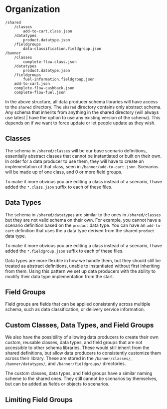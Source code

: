 # Organization

```
/shared
	/classes
		add-to-cart.class.json
	/datatypes
		product.datatype.json
	/fieldgroups
		data-classification.fieldgroup.json
/banner
	/classes
		complete-flow.class.json
	/datatypes
		product.datatype.json
	/fieldgroups
		fuel-information.fieldgroup.json
	add-to-cart.json
	complete-flow-cashback.json
	complete-flow-fuel.json
```

In the above structure, all data producer schema libraries will have access to the `shared` directory. The `shared` directory contains only abstract schema. Any schema that inherits from anything in the shared directory (will always use latest | have the option to use any existing version of the schema). This depends on if we want to force update or let people update as they wish.

## Classes

The schema in `/shared/classes` will be our base scenario definitions, essentially abstract classes that cannot be instantiated or built on their own. In order for a data producer to use them, they will have to create an implementation of that class, seen in `/banner/add-to-cart.json`. Scenarios will be made up of one class, and 0 or more field groups.

To make it more obvious you are editing a class instead of a scenario, I have added the `*.class.json` suffix to each of these files.


## Data Types

The schema in `/shared/datatypes` are similar to the ones in `/shared/classes` but they are not valid schema on their own. For example, you cannot have a scenario definition based on the `product` data type. You can have an `add-to-cart` definition that uses the a data type derived from the shared `product` data type.

To make it more obvious you are editing a class instead of a scenario, I have added the `*.fieldgroup.json` suffix to each of these files.

Data types are more flexible in how we handle them, but they should still be treated as abstract definitions, unable to instantiated without first inheriting from them. Using this pattern we set up data producers with the ability to modify their data type implementation from the start.

## Field Groups

Field groups are fields that can be applied consistently across multiple schema, such as data classification, or delivery service information.

## Custom Classes, Data Types, and Field Groups

We also have the possibility of allowing data producers to create their own custom, reusable classes, data types, and field groups that are not accessible to other schema libraries. These would still inherit from the shared definitions, but allow data producers to consistently customize them across their library. These are stored in the `/banner/classes/`, `/banner/datatypes/`, and `/banner/fieldgroups/` directories.

The custom classes, data types, and field groups have a similar naming scheme to the shared ones. They still cannot be scenarios by themselves, but can be added as fields or objects to scenarios.

## Limiting Field Groups